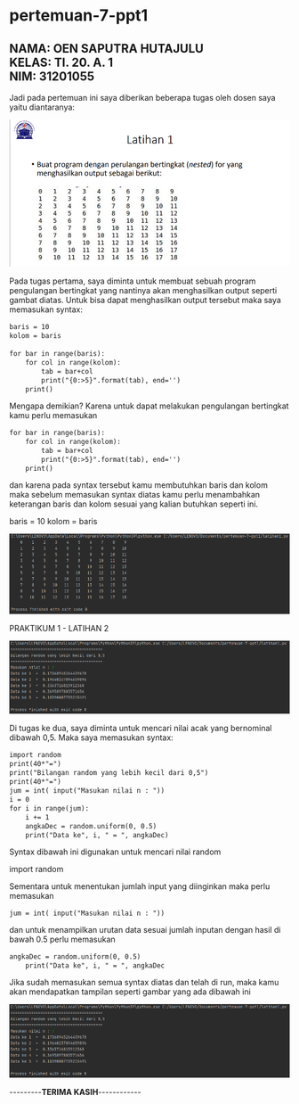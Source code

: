 # pertemuan-7-ppt1
**NAMA: OEN SAPUTRA HUTAJULU** <br>
**KELAS: TI. 20. A. 1** <br>
**NIM: 31201055** <br>
------------------
Jadi pada pertemuan ini saya diberikan beberapa tugas oleh dosen saya yaitu diantaranya: <br>

![tugas](foto/pertemuan1.png)

Pada tugas pertama, saya diminta untuk membuat sebuah program pengulangan bertingkat yang nantinya akan menghasilkan output seperti gambat diatas. Untuk bisa dapat menghasilkan output tersebut maka saya memasukan syntax: <br>
```
baris = 10
kolom = baris

for bar in range(baris):
    for col in range(kolom):
        tab = bar+col
        print("{0:>5}".format(tab), end='')
    print()
```
Mengapa demikian? Karena untuk dapat melakukan pengulangan bertingkat kamu perlu memasukan <br>
```
for bar in range(baris):
    for col in range(kolom):
        tab = bar+col
        print("{0:>5}".format(tab), end='')
    print()
```
dan karena pada syntax tersebut kamu membutuhkan baris dan kolom maka sebelum memasukan syntax diatas kamu perlu menambahkan keterangan baris dan kolom sesuai yang kalian butuhkan seperti ini. <br>

baris = 10
kolom = baris

![tugas](foto/latihan1.png)

PRAKTIKUM 1 - LATIHAN 2 <br>

![tugas](foto/hasillatihan2.png)

Di tugas ke dua, saya diminta untuk mencari nilai acak yang bernominal dibawah 0,5. Maka saya memasukan syntax: <br>
```
import random
print(40*"=")
print("Bilangan random yang lebih kecil dari 0,5")
print(40*"=")
jum = int( input("Masukan nilai n : "))
i = 0
for i in range(jum):
    i += 1
    angkaDec = random.uniform(0, 0.5)
    print("Data ke", i, " = ", angkaDec)
```
Syntax dibawah ini digunakan untuk mencari nilai random <br>

import random

Sementara untuk menentukan jumlah input yang diinginkan maka perlu memasukan <br>
```
jum = int( input("Masukan nilai n : "))
```
dan untuk menampilkan urutan data sesuai jumlah inputan dengan hasil di bawah 0.5 perlu memasukan <br>
```
angkaDec = random.uniform(0, 0.5)
    print("Data ke", i, " = ", angkaDec
```    
Jika sudah memasukan semua syntax diatas dan telah di run, maka kamu akan mendapatkan tampilan seperti gambar yang ada dibawah ini <br>

![tugas](foto/hasillatihan2.png)

---------**TERIMA KASIH**------------